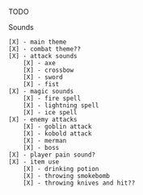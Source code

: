 TODO

Sounds

    [X] - main theme
    [X] - combat theme??
    [X] - attack sounds
        [X] - axe
        [X] - crossbow
        [X] - sword
        [X] - fist
    [X] - magic sounds
        [X] - fire spell
        [X] - lightning spell
        [X] - ice spell
    [X] - enemy attacks 
        [X] - goblin attack
        [X] - kobold attack
        [X] - merman
        [X] - boss
    [X] - player pain sound? 
    [X] - item use
        [X] - drinking potion
        [X] - throwing smokebomb
        [X] - throwing knives and hit??